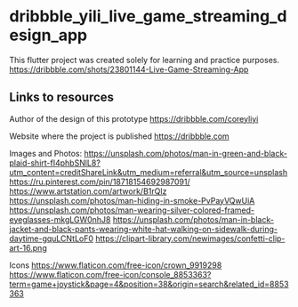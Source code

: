# dribbble_yili_live_game_streaming_design_app

This flutter project was created solely for learning and practice purposes.
https://dribbble.com/shots/23801144-Live-Game-Streaming-App

## Links to resources

Author of the design of this prototype
https://dribbble.com/coreyliyi

Website where the project is published
https://dribbble.com

Images and Photos:
https://unsplash.com/photos/man-in-green-and-black-plaid-shirt-fI4phbSNlL8?utm_content=creditShareLink&utm_medium=referral&utm_source=unsplash
https://ru.pinterest.com/pin/18718154692987091/
https://www.artstation.com/artwork/B1rQlz
https://unsplash.com/photos/man-hiding-in-smoke-PvPayVQwUiA
https://unsplash.com/photos/man-wearing-silver-colored-framed-eyeglasses-mkgLGW0nhJ8
https://unsplash.com/photos/man-in-black-jacket-and-black-pants-wearing-white-hat-walking-on-sidewalk-during-daytime-gquLCNtLoF0
https://clipart-library.com/newimages/confetti-clip-art-16.png

Icons
https://www.flaticon.com/free-icon/crown_9919298
https://www.flaticon.com/free-icon/console_8853363?term=game+joystick&page=4&position=38&origin=search&related_id=8853363



